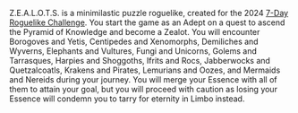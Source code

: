 Z.E.A.L.O.T.S. is a minimilastic puzzle roguelike, created for the 2024 [7-Day Roguelike
Challenge](https://itch.io/jam/7drl-challenge-2024). You start the game as an Adept on a quest to ascend
the Pyramid of Knowledge and become a Zealot. You will encounter Borogoves and Yetis, Centipedes and
Xenomorphs, Demiliches and Wyverns, Elephants and Vultures, Fungi and Unicorns, Golems and Tarrasques,
Harpies and Shoggoths, Ifrits and Rocs, Jabberwocks and Quetzalcoatls, Krakens and Pirates, Lemurians and
Oozes, and Mermaids and Nereids during your journey. You will merge your Essence with all of them to
attain your goal, but you will proceed with caution as losing your Essence will condemn you to tarry for
eternity in Limbo instead.
